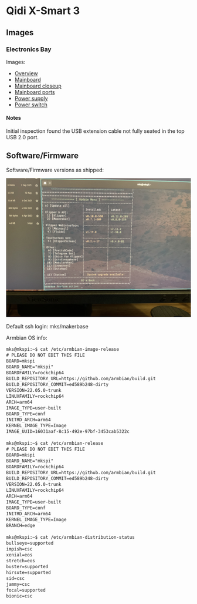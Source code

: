 # Qidi X-Smart 3

## Images

### Electronics Bay

Images:

- [Overview](images/electronics-bay.jpg)
- [Mainboard](images/mainboard-01.jpg)
- [Mainboard closeup](images/mainboard-02.jpg)
- [Mainboard ports](images/mainboard-ports.jpg)
- [Power supply](images/power-supply.jpg)
- [Power switch](images/power-switch.jpg)

#### Notes

Initial inspection found the USB extension cable not fully seated in the
top USB 2.0 port.

## Software/Firmware

Software/Firmware versions as shipped:

![](images/software-versions.jpg)

Default ssh login: mks/makerbase

Armbian OS info:

```
mks@mkspi:~$ cat /etc/armbian-image-release
# PLEASE DO NOT EDIT THIS FILE
BOARD=mkspi
BOARD_NAME="mkspi"
BOARDFAMILY=rockchip64
BUILD_REPOSITORY_URL=https://github.com/armbian/build.git
BUILD_REPOSITORY_COMMIT=ed589b248-dirty
VERSION=22.05.0-trunk
LINUXFAMILY=rockchip64
ARCH=arm64
IMAGE_TYPE=user-built
BOARD_TYPE=conf
INITRD_ARCH=arm64
KERNEL_IMAGE_TYPE=Image
IMAGE_UUID=16031aaf-8c15-492e-97bf-3453cab5322c

mks@mkspi:~$ cat /etc/armbian-release
# PLEASE DO NOT EDIT THIS FILE
BOARD=mkspi
BOARD_NAME="mkspi"
BOARDFAMILY=rockchip64
BUILD_REPOSITORY_URL=https://github.com/armbian/build.git
BUILD_REPOSITORY_COMMIT=ed589b248-dirty
VERSION=22.05.0-trunk
LINUXFAMILY=rockchip64
ARCH=arm64
IMAGE_TYPE=user-built
BOARD_TYPE=conf
INITRD_ARCH=arm64
KERNEL_IMAGE_TYPE=Image
BRANCH=edge

mks@mkspi:~$ cat /etc/armbian-distribution-status
bullseye=supported
impish=csc
xenial=eos
stretch=eos
buster=supported
hirsute=supported
sid=csc
jammy=csc
focal=supported
bionic=csc
```

